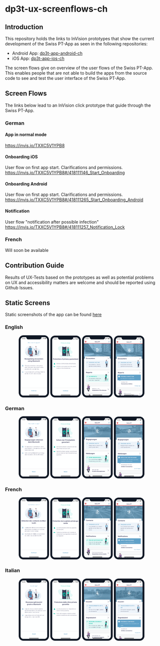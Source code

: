 # dp3t-ux-screenflows-ch

## Introduction
This repository holds the links to InVision prototypes that show the current development of the Swiss PT-App as seen in the following repositories:
* Android App: [dp3t-app-android-ch](https://github.com/DP-3T/dp3t-app-android-ch)
* iOS App: [dp3t-app-ios-ch](https://github.com/DP-3T/dp3t-app-ios-ch)

The screen flows give on overview of the user flows of the Swiss PT-App. This enables people that are not able to build the apps from the source code to see and test the user interface of the Swiss PT-App.



## Screen Flows
The links below lead to an InVision click prototype that guide through the Swiss PT-App.
### German
#### App in normal mode
https://invis.io/TXXC5V1YPB8

#### Onboarding iOS
User flow on first app start. Clarifications and permissions.
https://invis.io/TXXC5V1YPB8#/418111146_Start_Onboarding

#### Onboarding Android
User flow on first app start. Clarifications and permissions.
https://invis.io/TXXC5V1YPB8#/418111265_Start_Onboarding_Android

#### Notification
User flow "notification after possible infection"
https://invis.io/TXXC5V1YPB8#/418111257_Notification_Lock

### French
Will soon be available

## Contribution Guide
Results of UX-Tests based on the prototypes as well as potential problems on UX and accessibility matters are welcome and should be reported using Github Issues.

## Static Screens
Static screenshots of the app can be found [here](screenshots)

### English
<p align="center">
<img src="screenshots/EN/01-bluetooth-dark-en@2x.png" width="20%">
<img src="screenshots/EN/02-privacy-dark-en@2x.png" width="20%">
<img src="screenshots/EN/03-homescreen-dark-en@2x.png" width="20%">
<img src="screenshots/EN/04-homescreen-meldung-dark-en@2x.png" width="20%">
</p>

### German
<p align="center">
<img src="screenshots/DE/01-bluetooth-dark-de@2x.png" width="20%">
<img src="screenshots/DE/02-privacy-dark-de@2x.png" width="20%">
<img src="screenshots/DE/03-homescreen-dark-de@2x.png" width="20%">
<img src="screenshots/DE/04-homescreen-meldung-dark-de@2x.png" width="20%">
</p>

### French
<p align="center">
<img src="screenshots/FR/01-bluetooth-dark-fr@2x.png" width="20%">
<img src="screenshots/FR/02-privacy-dark-fr@2x.png" width="20%">
<img src="screenshots/FR/03-homescreen-dark-fr@2x.png" width="20%">
<img src="screenshots/FR/04-homescreen-meldung-dark-fr@2x.png" width="20%">
</p>

### Italian
<p align="center">
<img src="screenshots/IT/01-bluetooth-dark-it@2x.png" width="20%">
<img src="screenshots/IT/02-privacy-dark-it@2x.png" width="20%">
<img src="screenshots/IT/03-homescreen-dark-it@2x.png" width="20%">
<img src="screenshots/IT/04-homescreen-meldung-dark-it@2x.png" width="20%">
</p>